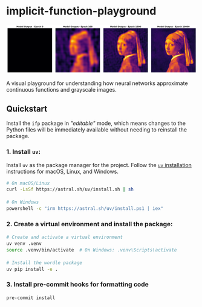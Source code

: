 # implicit-function-playground

![banner](./images/girl-pearl-1x4-256px-inferno.png)

A visual playground for understanding how neural networks approximate continuous functions and grayscale images.

## Quickstart

Install the `ifp` package in _"editable"_ mode, which means changes to the Python files will be immediately available without needing to reinstall the package.

### 1. Install `uv`:

Install `uv` as the package manager for the project. Follow the [`uv` installation](https://docs.astral.sh/uv/getting-started/installation/) instructions for macOS, Linux, and Windows.

```bash
# On macOS/Linux
curl -LsSf https://astral.sh/uv/install.sh | sh

# On Windows
powershell -c "irm https://astral.sh/uv/install.ps1 | iex"
```

### 2. Create a virtual environment and install the package:

```bash
# Create and activate a virtual environment
uv venv .venv
source .venv/bin/activate  # On Windows: .venv\Scripts\activate

# Install the wordle package
uv pip install -e .
```

### 3. Install pre-commit hooks for formatting code

```bash
pre-commit install
```
